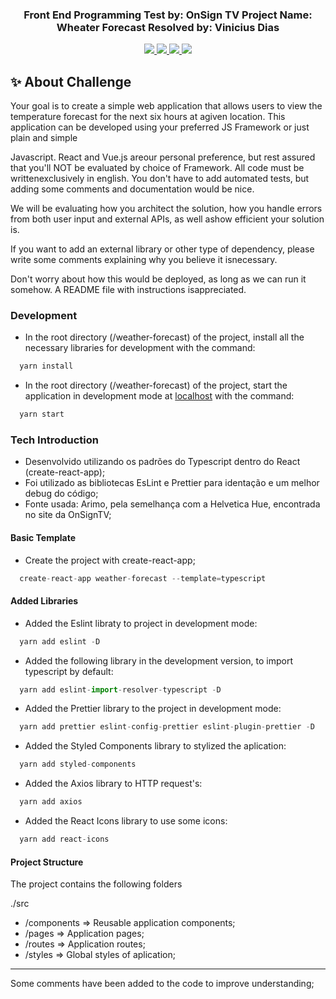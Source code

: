 <h3 align="center">
  Front End Programming Test by: OnSign TV
  Project Name: Wheater Forecast
  Resolved by: Vinicius Dias
</h3>

<p align="center">
  <a aria-label="Node version" href="https://nodejs.org/en/blog/release/v12.16.3/">
    <img src="https://img.shields.io/badge/node.js@lts-12.14.1-informational?logo=Node.JS"></img>
  </a>
  <a aria-label="React version" href="https://github.com/facebook/react/blob/master/CHANGELOG.md#16131-march-19-2020">
    <img src="https://img.shields.io/badge/react-16.12.0-informational?logo=react"></img>
  </a>
  <a aria-label="Typescript version" href="https://www.npmjs.com/package/typescript/v/3.7.2">
    <img src="https://img.shields.io/npm/types/typescript"></img>
  </a>
  <a aria-label="Finished" href="https://rocketseat.com.br/week/aulas/11.0?aula=5">
    <img src="https://img.shields.io/badge/OnSignTV-done-green"></img>
  </a>
</p>

## :sparkles: About Challenge

Your goal is to create a simple web application that allows users to view the temperature forecast for the next six hours at agiven location.
This application can be developed using your preferred JS Framework or just plain and simple

Javascript. React and Vue.js areour personal preference, but rest assured that you'll NOT be evaluated by choice of Framework. All code must be writtenexclusively in english. You don't have to add automated tests, but adding some comments and documentation would be nice.

We will be evaluating how you architect the solution, how you handle errors from both user input and external APIs, as well ashow efficient your solution is.

If you want to add an external library or other type of dependency, please write some comments explaining why you believe it isnecessary.

Don't worry about how this would be deployed, as long as we can run it somehow. A README file with instructions isappreciated.

### Development

- In the root directory (/weather-forecast) of the project, install all the necessary libraries for development with the command:

```js
  yarn install
```

- In the root directory (/weather-forecast) of the project, start the application in development mode at [localhost](http://localhost:3000) with the command:

```js
  yarn start
```

### Tech Introduction

- Desenvolvido utilizando os padrões do Typescript dentro do React (create-react-app);
- Foi utilizado as bibliotecas EsLint e Prettier para identação e um melhor debug do código;
- Fonte usada: Arimo, pela semelhança com a Helvetica Hue, encontrada no site da OnSignTV;

#### Basic Template

- Create the project with create-react-app;

```js
  create-react-app weather-forecast --template=typescript
```

#### Added Libraries

- Added the Eslint libraty to project in development mode:

```js
  yarn add eslint -D
```

- Added the following library in the development version, to import typescript by default:

```js
  yarn add eslint-import-resolver-typescript -D
```

- Added the Prettier library to the project in development mode:

```js
  yarn add prettier eslint-config-prettier eslint-plugin-prettier -D
```

- Added the Styled Components library to stylized the aplication:

```js
  yarn add styled-components
```

- Added the Axios library to HTTP request's:

```js
  yarn add axios
```

- Added the React Icons library to use some icons:

```js
  yarn add react-icons
```

#### Project Structure

The project contains the following folders

./src

- /components => Reusable application components;
- /pages => Application pages;
- /routes => Application routes;
- /styles => Global styles of aplication;

---

Some comments have been added to the code to improve understanding;
